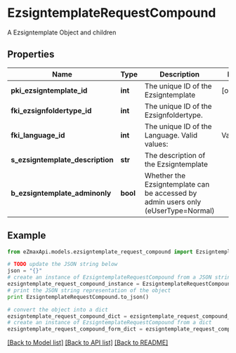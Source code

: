 # EzsigntemplateRequestCompound

A Ezsigntemplate Object and children

## Properties
Name | Type | Description | Notes
------------ | ------------- | ------------- | -------------
**pki_ezsigntemplate_id** | **int** | The unique ID of the Ezsigntemplate | [optional] 
**fki_ezsignfoldertype_id** | **int** | The unique ID of the Ezsignfoldertype. | 
**fki_language_id** | **int** | The unique ID of the Language.  Valid values:  |Value|Description| |-|-| |1|French| |2|English| | 
**s_ezsigntemplate_description** | **str** | The description of the Ezsigntemplate | 
**b_ezsigntemplate_adminonly** | **bool** | Whether the Ezsigntemplate can be accessed by admin users only (eUserType&#x3D;Normal) | 

## Example

```python
from eZmaxApi.models.ezsigntemplate_request_compound import EzsigntemplateRequestCompound

# TODO update the JSON string below
json = "{}"
# create an instance of EzsigntemplateRequestCompound from a JSON string
ezsigntemplate_request_compound_instance = EzsigntemplateRequestCompound.from_json(json)
# print the JSON string representation of the object
print EzsigntemplateRequestCompound.to_json()

# convert the object into a dict
ezsigntemplate_request_compound_dict = ezsigntemplate_request_compound_instance.to_dict()
# create an instance of EzsigntemplateRequestCompound from a dict
ezsigntemplate_request_compound_form_dict = ezsigntemplate_request_compound.from_dict(ezsigntemplate_request_compound_dict)
```
[[Back to Model list]](../README.md#documentation-for-models) [[Back to API list]](../README.md#documentation-for-api-endpoints) [[Back to README]](../README.md)


